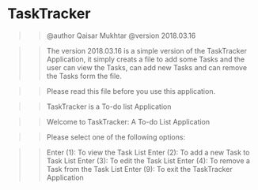 # TaskTracker
>>@author  Qaisar Mukhtar
>>@version 2018.03.16

>> The version 2018.03.16 is a simple version of the TaskTracker Application,
>> it simply creats a file to add some Tasks and the user can view the Tasks,
>> can add new Tasks and can remove the Tasks form the file.


>> Please read this file before you use this application.

>> TaskTracker is a To-do list Application​

>> Welcome to TaskTracker: A To-do List Application 


>> Please select one of the following options:

>> Enter (1): To view the Task List
>> Enter (2): To add a new Task to Task List
>> Enter (3): To edit the Task List
>> Enter (4): To remove a Task from the Task List
>> Enter (9): To exit the TaskTracker Application
